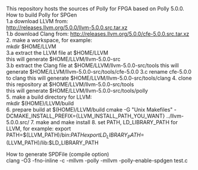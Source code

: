 This repository hosts the sources of Polly for FPGA based on Polly 5.0.0.  
How to build Polly for SPGen  
1.a download LLVM from:  
http://releases.llvm.org/5.0.0/llvm-5.0.0.src.tar.xz  
1.b download Clang from:
http://releases.llvm.org/5.0.0/cfe-5.0.0.src.tar.xz
2. make a workspace, for example:  
mkdir $HOME/LLVM  
3.a extract the LLVM file at $HOME/LLVM  
this will generate $HOME/LLVM/llvm-5.0.0-src  
3.b extract the Clang file at $HOME/LLVM/llvm-5.0.0-src/tools
this will generate $HOME/LLVM/llvm-5.0.0-src/tools/cfe-5.0.0
3.c rename cfe-5.0.0 to clang
this will generate $HOME/LLVM/llvm-5.0.0-src/tools/clang
4. clone this repository at $HOME/LLVM/llvm-5.0.0-src/tools  
this will generate $HOME/LLVM/llvm-5.0.0-src/tools/polly  
5. make a build directory for LLVM:  
mkdir $(HOME)/LLVM/build  
6. prepare build at $(HOME)/LLVM/build  
cmake -G "Unix Makefiles" -DCMAKE_INSTALL_PREFIX={LLVM_INSTALL_PATH_YOU_WANT} ../llvm-5.0.0.src/  
7. make and make install  
8. set PATH, LD_LIBRARY_PATH for LLVM, for example:  
  export PATH=$(LLVM_PATH)/bin:$PATH  
  export LD_LIBRARY_PATH=$(LLVM_PATH)/lib:$LD_LIBRARY_PATH  

How to generate SPDFile (compile option)  
clang -O3 -fno-inline -c -mllvm -polly -mllvm -polly-enable-spdgen test.c
